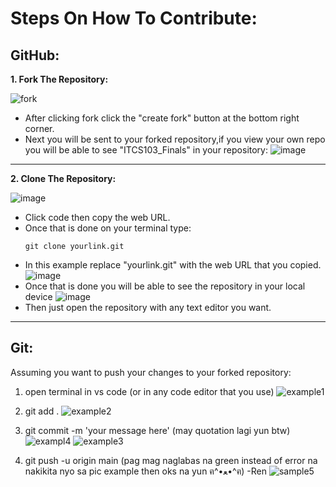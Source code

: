 # Steps On How To Contribute:

## GitHub:
**1. Fork The Repository:**

   ![fork](https://github.com/user-attachments/assets/65c0ed44-e85c-4fe5-a0a8-eecd25daead1)
   - After clicking fork click the "create fork" button at the bottom right corner.
   - Next you will be sent to your forked repository,if you view your own repo you will be able to see "ITCS103_Finals" in your repository:
     ![image](https://github.com/user-attachments/assets/cf746528-1890-449d-b361-9e111111fd10)
___

**2. Clone The Repository:**

   ![image](https://github.com/user-attachments/assets/db921b1e-bc9a-475d-8e33-4f738927c3f8)
   - Click code then copy the web URL.
   - Once that is done on your terminal type:
     ```clone
     git clone yourlink.git
     ```
   - In this example replace "yourlink.git" with the web URL that you copied.
     ![image](https://github.com/user-attachments/assets/f772dfbf-df69-4ff5-98e2-e0427655cbec)
   - Once that is done you will be able to see the repository in your local device
     ![image](https://github.com/user-attachments/assets/0599c411-bb96-4967-84f2-e9098adc9604)
   - Then just open the repository with any text editor you want.

___

## Git:

Assuming you want to push your changes to your forked repository:
   1. open terminal in vs code (or in any code editor that you use)
      ![example1](https://github.com/user-attachments/assets/f1f9e447-101f-4ab6-a845-c8128927ed6c)

   2. git add .
      ![example2](https://github.com/user-attachments/assets/3df35888-d361-42f6-89bf-e19218254435)

   3. git commit -m 'your message here' (may quotation lagi yun btw)
      ![exampl4](https://github.com/user-attachments/assets/84e554c7-0be1-4bb6-b9af-15199573b39e)
      ![example3](https://github.com/user-attachments/assets/1ddc2e0a-fab6-48b2-9079-6fe0f2034857)

   4. git push -u origin main (pag mag naglabas na green instead of error na nakikita nyo sa pic example then oks na yun ฅ^•ﻌ•^ฅ) -Ren
      ![sample5](https://github.com/user-attachments/assets/e41d5fa1-cc83-4010-8503-0b63e88d28d9)

